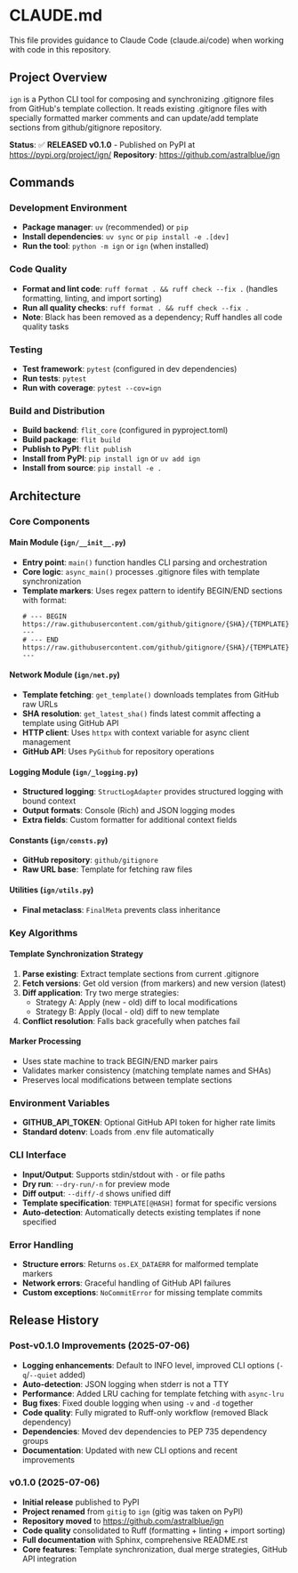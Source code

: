 # CLAUDE.md

This file provides guidance to Claude Code (claude.ai/code) when working with code in this repository.

## Project Overview

`ign` is a Python CLI tool for composing and synchronizing .gitignore files from GitHub's template collection. It reads existing .gitignore files with specially formatted marker comments and can update/add template sections from github/gitignore repository.

**Status**: ✅ **RELEASED v0.1.0** - Published on PyPI at https://pypi.org/project/ign/
**Repository**: https://github.com/astralblue/ign

## Commands

### Development Environment
- **Package manager**: `uv` (recommended) or `pip`
- **Install dependencies**: `uv sync` or `pip install -e .[dev]`
- **Run the tool**: `python -m ign` or `ign` (when installed)

### Code Quality
- **Format and lint code**: `ruff format . && ruff check --fix .` (handles formatting, linting, and import sorting)
- **Run all quality checks**: `ruff format . && ruff check --fix .`
- **Note**: Black has been removed as a dependency; Ruff handles all code quality tasks

### Testing
- **Test framework**: `pytest` (configured in dev dependencies)
- **Run tests**: `pytest` 
- **Run with coverage**: `pytest --cov=ign`

### Build and Distribution
- **Build backend**: `flit_core` (configured in pyproject.toml)
- **Build package**: `flit build`
- **Publish to PyPI**: `flit publish`
- **Install from PyPI**: `pip install ign` or `uv add ign`
- **Install from source**: `pip install -e .`

## Architecture

### Core Components

#### Main Module (`ign/__init__.py`)
- **Entry point**: `main()` function handles CLI parsing and orchestration
- **Core logic**: `async_main()` processes .gitignore files with template synchronization
- **Template markers**: Uses regex pattern to identify BEGIN/END sections with format:
  ```
  # --- BEGIN https://raw.githubusercontent.com/github/gitignore/{SHA}/{TEMPLATE}.gitignore ---
  # --- END https://raw.githubusercontent.com/github/gitignore/{SHA}/{TEMPLATE}.gitignore ---
  ```

#### Network Module (`ign/net.py`)
- **Template fetching**: `get_template()` downloads templates from GitHub raw URLs
- **SHA resolution**: `get_latest_sha()` finds latest commit affecting a template using GitHub API
- **HTTP client**: Uses `httpx` with context variable for async client management
- **GitHub API**: Uses `PyGithub` for repository operations

#### Logging Module (`ign/_logging.py`)
- **Structured logging**: `StructLogAdapter` provides structured logging with bound context
- **Output formats**: Console (Rich) and JSON logging modes
- **Extra fields**: Custom formatter for additional context fields

#### Constants (`ign/consts.py`)
- **GitHub repository**: `github/gitignore`
- **Raw URL base**: Template for fetching raw files

#### Utilities (`ign/utils.py`)
- **Final metaclass**: `FinalMeta` prevents class inheritance

### Key Algorithms

#### Template Synchronization Strategy
1. **Parse existing**: Extract template sections from current .gitignore
2. **Fetch versions**: Get old version (from markers) and new version (latest)
3. **Diff application**: Try two merge strategies:
   - Strategy A: Apply (new - old) diff to local modifications
   - Strategy B: Apply (local - old) diff to new template
4. **Conflict resolution**: Falls back gracefully when patches fail

#### Marker Processing
- Uses state machine to track BEGIN/END marker pairs
- Validates marker consistency (matching template names and SHAs)
- Preserves local modifications between template sections

### Environment Variables
- **GITHUB_API_TOKEN**: Optional GitHub API token for higher rate limits
- **Standard dotenv**: Loads from .env file automatically

### CLI Interface
- **Input/Output**: Supports stdin/stdout with `-` or file paths
- **Dry run**: `--dry-run/-n` for preview mode
- **Diff output**: `--diff/-d` shows unified diff
- **Template specification**: `TEMPLATE[@HASH]` format for specific versions
- **Auto-detection**: Automatically detects existing templates if none specified

### Error Handling
- **Structure errors**: Returns `os.EX_DATAERR` for malformed template markers
- **Network errors**: Graceful handling of GitHub API failures
- **Custom exceptions**: `NoCommitError` for missing template commits

## Release History

### Post-v0.1.0 Improvements (2025-07-06)
- **Logging enhancements**: Default to INFO level, improved CLI options (`-q`/`--quiet` added)
- **Auto-detection**: JSON logging when stderr is not a TTY
- **Performance**: Added LRU caching for template fetching with `async-lru`
- **Bug fixes**: Fixed double logging when using `-v` and `-d` together
- **Code quality**: Fully migrated to Ruff-only workflow (removed Black dependency)
- **Dependencies**: Moved dev dependencies to PEP 735 dependency groups
- **Documentation**: Updated with new CLI options and recent improvements

### v0.1.0 (2025-07-06)
- **Initial release** published to PyPI
- **Project renamed** from `gitig` to `ign` (gitig was taken on PyPI)
- **Repository moved** to https://github.com/astralblue/ign
- **Code quality** consolidated to Ruff (formatting + linting + import sorting)
- **Full documentation** with Sphinx, comprehensive README.rst
- **Core features**: Template synchronization, dual merge strategies, GitHub API integration